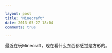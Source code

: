 ```yaml
---

layout: post
title: "Minecraft"
date: 2013-05-27 18:04
comments: true

---
```

最近在玩Minecraft，现在看什么东西都感觉是方形的。